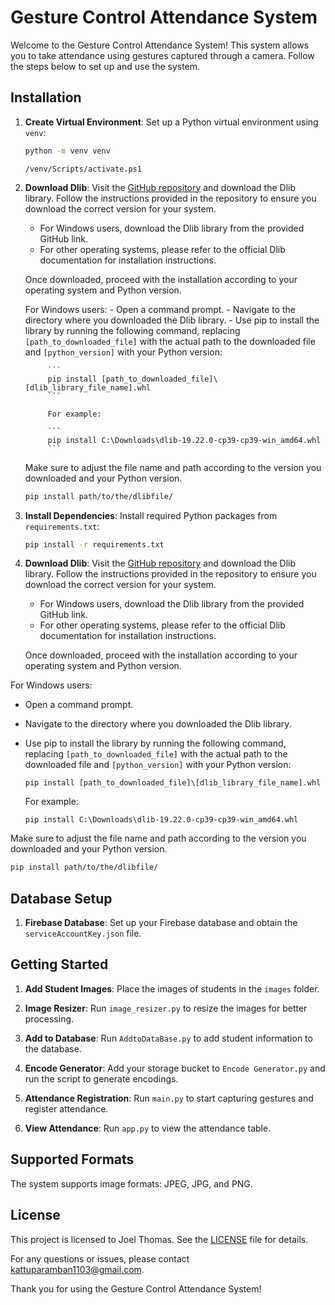 # Gesture Control Attendance System

Welcome to the Gesture Control Attendance System! This system allows you to take attendance using gestures captured through a camera. Follow the steps below to set up and use the system.

## Installation

1. **Create Virtual Environment**: Set up a Python virtual environment using `venv`:
   ```bash
   python -m venv venv
   ```

   ```
   /venv/Scripts/activate.ps1
   ```


2. **Download Dlib**: Visit the [GitHub repository](https://github.com/z-mahmud22/Dlib_Windows_Python3.x) and download the Dlib library. Follow the instructions provided in the repository to ensure you download the correct version for your system.

   - For Windows users, download the Dlib library from the provided GitHub link.
   - For other operating systems, please refer to the official Dlib documentation for installation instructions.

   Once downloaded, proceed with the installation according to your operating system and Python version.

    For Windows users:
        - Open a command prompt.
        - Navigate to the directory where you downloaded the Dlib library.
        - Use pip to install the library by running the following command, replacing `[path_to_downloaded_file]` with the actual path to the downloaded file and `[python_version]` with your Python version:


            ```
            pip install [path_to_downloaded_file]\[dlib_library_file_name].whl
            ```

            For example:

            ```
            pip install C:\Downloads\dlib-19.22.0-cp39-cp39-win_amd64.whl
            ```

   Make sure to adjust the file name and path according to the version you downloaded and your Python version.


    ```bash
    pip install path/to/the/dlibfile/
    ```

3. **Install Dependencies**: Install required Python packages from `requirements.txt`:
   ```bash
   pip install -r requirements.txt
   ```



3. **Download Dlib**: Visit the [GitHub repository](https://github.com/z-mahmud22/Dlib_Windows_Python3.x) and download the Dlib library. Follow the instructions provided in the repository to ensure you download the correct version for your system.

   - For Windows users, download the Dlib library from the provided GitHub link.
   - For other operating systems, please refer to the official Dlib documentation for installation instructions.

   Once downloaded, proceed with the installation according to your operating system and Python version.

For Windows users:
   - Open a command prompt.
   - Navigate to the directory where you downloaded the Dlib library.
   - Use pip to install the library by running the following command, replacing `[path_to_downloaded_file]` with the actual path to the downloaded file and `[python_version]` with your Python version:


     ```
     pip install [path_to_downloaded_file]\[dlib_library_file_name].whl
     ```

     For example:

     ```
     pip install C:\Downloads\dlib-19.22.0-cp39-cp39-win_amd64.whl
     ```

   Make sure to adjust the file name and path according to the version you downloaded and your Python version.


```bash
pip install path/to/the/dlibfile/
```

## Database Setup

1. **Firebase Database**: Set up your Firebase database and obtain the `serviceAccountKey.json` file.

## Getting Started

1. **Add Student Images**: Place the images of students in the `images` folder.

2. **Image Resizer**: Run `image_resizer.py` to resize the images for better processing.

3. **Add to Database**: Run `AddtoDataBase.py` to add student information to the database.

4. **Encode Generator**: Add your storage bucket to `Encode Generator.py` and run the script to generate encodings.

5. **Attendance Registration**: Run `main.py` to start capturing gestures and register attendance.

6. **View Attendance**: Run `app.py` to view the attendance table.

## Supported Formats

The system supports image formats: JPEG, JPG, and PNG.

## License

This project is licensed to Joel Thomas. See the [LICENSE](LICENSE) file for details.

For any questions or issues, please contact kattuparamban1103@gmail.com.

Thank you for using the Gesture Control Attendance System!